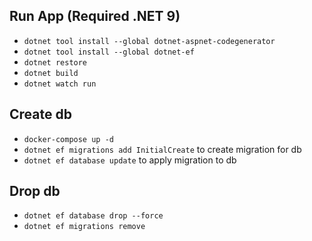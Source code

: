 ## Run App (Required .NET 9)
- `dotnet tool install --global dotnet-aspnet-codegenerator`
- `dotnet tool install --global dotnet-ef`
- `dotnet restore`
- `dotnet build`
- `dotnet watch run`

## Create db
- `docker-compose up -d`
- `dotnet ef migrations add InitialCreate`   to create migration for db
- `dotnet ef database update`                to apply migration to db

## Drop db
- `dotnet ef database drop --force`
- `dotnet ef migrations remove`


